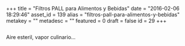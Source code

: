 +++
title = "Filtros PALL para Alimentos y Bebidas"
date = "2016-02-06 18:29:46"
asset_id = 139
alias = "filtros-pall-para-alimentos-y-bebidas"
metakey = ""
metadesc = ""
featured = 0
draft = false
id = 29
+++
<p><img src="images/noticias/FiltroPALL.jpg" alt="" /></p>
<p>Aire esteril, vapor culinario...</p>
<!--more-->